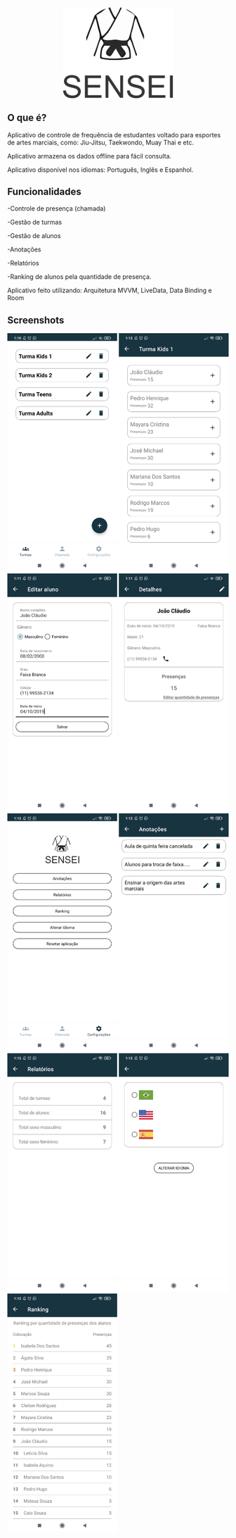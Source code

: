 <p align="center">
  <img src="https://github.com/Matheus-Silas97/Sensei/blob/master/logo.png" width="250" />
</p>


## O que é?
Aplicativo de controle de frequência de estudantes voltado para esportes de artes marciais, como: Jiu-Jitsu, Taekwondo, Muay Thai e etc. 

Aplicativo armazena os dados offline para fácil consulta.

Aplicativo disponível nos idiomas: Português, Inglês e Espanhol. 

## Funcionalidades
<p>-Controle de presença (chamada)</p>
<p>-Gestão de turmas</p>
<p>-Gestão de alunos</p>
<p>-Anotações </p>
<p>-Relatórios</p>
<p>-Ranking de alunos pela quantidade de presença.</p>  


Aplicativo feito utilizando: Arquitetura MVVM, LiveData, Data Binding e Room

## Screenshots
 <img src="https://github.com/Matheus-Silas97/Sensei/blob/master/images/class_list.jpg" width="250" />
 <img src="https://github.com/Matheus-Silas97/Sensei/blob/master/images/call_list.jpg" width="250" />
 <img src="https://github.com/Matheus-Silas97/Sensei/blob/master/images/edit_student.jpg" width="250" />
 <img src="https://github.com/Matheus-Silas97/Sensei/blob/master/images/students_detais.jpg" width="250" />
 <img src="https://github.com/Matheus-Silas97/Sensei/blob/master/images/settings.jpg" width="250" />
 <img src="https://github.com/Matheus-Silas97/Sensei/blob/master/images/notes.jpg" width="250" />
 <img src="https://github.com/Matheus-Silas97/Sensei/blob/master/images/reports.jpg" width="250" />
 <img src="https://github.com/Matheus-Silas97/Sensei/blob/master/images/change_language.jpg" width="250" />
 <img src="https://github.com/Matheus-Silas97/Sensei/blob/master/images/ranking.jpg" width="250" />
